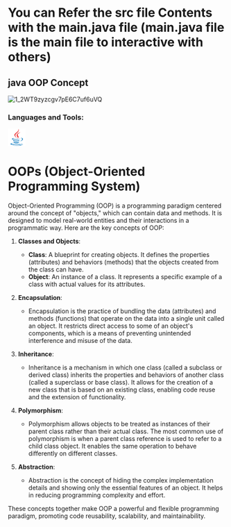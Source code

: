 # You can Refer the src file Contents with the main.java file (main.java file is the main file to interactive with others)


## java OOP Concept

![1_2WT9zyzcgv7pE6C7uf6uVQ](https://user-images.githubusercontent.com/109952575/208123708-30df7283-b1d1-4b04-aaf5-9e19cc92f534.gif)


<p align="left">
</p>

<h3 align="left">Languages and Tools:</h3>
<p align="left"> <a href="https://www.java.com" target="_blank" rel="noreferrer"> <img src="https://raw.githubusercontent.com/devicons/devicon/master/icons/java/java-original.svg" alt="java" width="40" height="40"/> </a> </p>

<h1>OOPs (Object-Oriented Programming System)</h1>

Object-Oriented Programming (OOP) is a programming paradigm centered around the concept of "objects," which can contain data and methods. It is designed to model real-world entities and their interactions in a programmatic way. Here are the key concepts of OOP:

1. **Classes and Objects**:
   - **Class**: A blueprint for creating objects. It defines the properties (attributes) and behaviors (methods) that the objects created from the class can have.
   - **Object**: An instance of a class. It represents a specific example of a class with actual values for its attributes.

2. **Encapsulation**:
   - Encapsulation is the practice of bundling the data (attributes) and methods (functions) that operate on the data into a single unit called an object. It restricts direct access to some of an object's components, which is a means of preventing unintended interference and misuse of the data.

3. **Inheritance**:
   - Inheritance is a mechanism in which one class (called a subclass or derived class) inherits the properties and behaviors of another class (called a superclass or base class). It allows for the creation of a new class that is based on an existing class, enabling code reuse and the extension of functionality.

4. **Polymorphism**:
   - Polymorphism allows objects to be treated as instances of their parent class rather than their actual class. The most common use of polymorphism is when a parent class reference is used to refer to a child class object. It enables the same operation to behave differently on different classes.

5. **Abstraction**:
   - Abstraction is the concept of hiding the complex implementation details and showing only the essential features of an object. It helps in reducing programming complexity and effort.

These concepts together make OOP a powerful and flexible programming paradigm, promoting code reusability, scalability, and maintainability.
